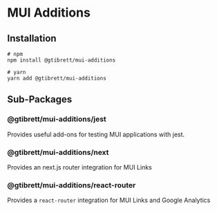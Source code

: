 # MUI Additions

## Installation

```shell
# npm
npm install @gtibrett/mui-additions

# yarn
yarn add @gtibrett/mui-additions
```

## Sub-Packages

### @gtibrett/mui-additions/jest
Provides useful add-ons for testing MUI applications with jest.

### @gtibrett/mui-additions/next
Provides an next.js router integration for MUI Links

### @gtibrett/mui-additions/react-router
Provides a `react-router` integration for MUI Links and Google Analytics